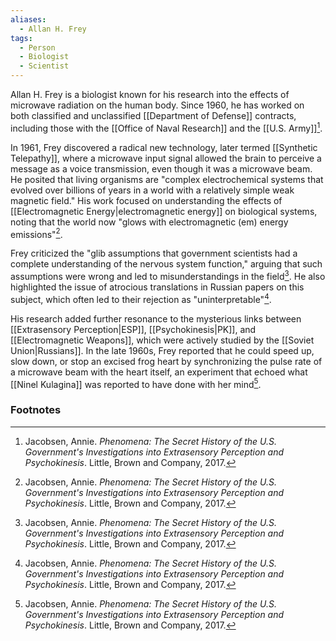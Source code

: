 ```yaml
---
aliases:
  - Allan H. Frey
tags:
  - Person
  - Biologist
  - Scientist
---
```

Allan H. Frey is a biologist known for his research into the effects of microwave radiation on the human body. Since 1960, he has worked on both classified and unclassified [[Department of Defense]] contracts, including those with the [[Office of Naval Research]] and the [[U.S. Army]][^1].

In 1961, Frey discovered a radical new technology, later termed [[Synthetic Telepathy]], where a microwave input signal allowed the brain to perceive a message as a voice transmission, even though it was a microwave beam. He posited that living organisms are "complex electrochemical systems that evolved over billions of years in a world with a relatively simple weak magnetic field." His work focused on understanding the effects of [[Electromagnetic Energy|electromagnetic energy]] on biological systems, noting that the world now "glows with electromagnetic (em) energy emissions"[^1].

Frey criticized the "glib assumptions that government scientists had a complete understanding of the nervous system function," arguing that such assumptions were wrong and led to misunderstandings in the field[^1]. He also highlighted the issue of atrocious translations in Russian papers on this subject, which often led to their rejection as "uninterpretable"[^1].

His research added further resonance to the mysterious links between [[Extrasensory Perception|ESP]], [[Psychokinesis|PK]], and [[Electromagnetic Weapons]], which were actively studied by the [[Soviet Union|Russians]]. In the late 1960s, Frey reported that he could speed up, slow down, or stop an excised frog heart by synchronizing the pulse rate of a microwave beam with the heart itself, an experiment that echoed what [[Ninel Kulagina]] was reported to have done with her mind[^1].

### Footnotes
[^1]: Jacobsen, Annie. *Phenomena: The Secret History of the U.S. Government's Investigations into Extrasensory Perception and Psychokinesis*. Little, Brown and Company, 2017.